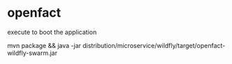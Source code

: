 # openfact

execute to boot the application

mvn package && java -jar distribution/microservice/wildfly/target/openfact-wildfly-swarm.jar